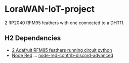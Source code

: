 # LoraWAN-IoT-project
2 RP2040 RFM95 feathers with one connected to a DHT11.


## H2 Dependencies
- [2 Adafruit RFM95 feathers running circuit python](https://learn.adafruit.com/feather-rp2040-rfm95/overview)
- [Node Red](https://nodered.org/)
... [node-red-contrib-discord-advanced](https://github.com/Markoudstaal/node-red-contrib-discord-advanced)
